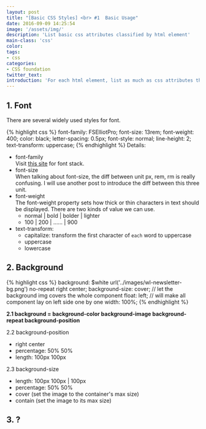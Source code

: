 ```yaml
---
layout: post
title: "[Basic CSS Styles] <br> #1  Basic Usage"
date: 2016-09-09 14:25:54
image: '/assets/img/'
description: 'List basic css attributes classified by html element'
main-class: 'css'
color:
tags:
- css
categories:
- CSS foundation
twitter_text:
introduction: 'For each html element, list as much as css attributes that would be used'
---
```


## 1. Font

There are several widely used styles for font.

{% highlight css %}
  font-family: FSElliotPro;
  font-size:  13rem;
  font-weight: 400;
  color: black;
  letter-spacing: 0.5px;
  font-style: normal;
  line-height: 2;
  text-transform: uppercase;
{% endhighlight %}
Details:

- font-family<br>
  Visit [this site](http://www.cssfontstack.com/) for font stack.
- font-size<br>
  When talking about font-size, the diff between unit px, rem, rm is really confusing. I will use another post to introduce the diff between this three unit.
- font-weight<br>
  The font-weight property sets how thick or thin characters in text should be displayed.
  There are two kinds of value we can use.
    - normal \| bold \| bolder \| lighter
    - 100 \| 200 \| …… \| 900
- text-transform:
  - capitalize: transform the first character of `each` word to uppercase
  - uppercase
  - lowercase

## 2. Background

{% highlight css %}
  background: $white url('../images/wl-newsletter-bg.png') no-repeat right center;
  background-size: cover; // let the background img covers the whole component
  float: left; // will make all component lay on left side one by one
  width: 100%;
{% endhighlight %}

**2.1 background = background-color background-image background-repeat background-position**

2.2 background-position

 - right center
 - percentage: 50% 50%
 - length: 100px 100px

2.3 background-size

 - length: 100px 100px \| 100px
 - percentage: 50% 50%
 - cover (set the image to the container's max size)
 - contain (set the image to its max size)

## 3. ?
